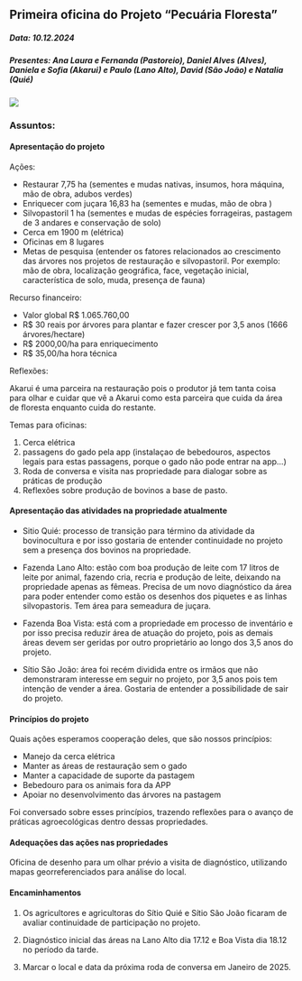 ## Primeira oficina do Projeto “Pecuária Floresta”
##### Data: 10.12.2024

##### Presentes: Ana Laura e Fernanda (Pastoreio), Daniel Alves (Alves), Daniela e Sofia (Akarui)  e Paulo (Lano Alto), David (São João) e Natalia (Quié)

![](/Pecuaria_floresta/ima/imagem1.jpg")
### Assuntos:

#### Apresentação do projeto 

Ações:
- Restaurar 7,75 ha (sementes e mudas nativas, insumos, hora máquina, mão de obra, adubos verdes)
- Enriquecer com juçara 16,83 ha  (sementes e mudas, mão de obra )
- Silvopastoril 1 ha (sementes e mudas de espécies forrageiras, pastagem de 3 andares e conservação de solo)
- Cerca  em 1900 m (elétrica)
- Oficinas em 8 lugares 
- Metas de pesquisa (entender os fatores relacionados ao crescimento das árvores nos projetos de restauração e silvopastoril. Por exemplo: mão de obra, localização geográfica, face, vegetação inicial, característica de solo, muda, presença de fauna)

Recurso financeiro:
- Valor global R$ 1.065.760,00
- R$ 30 reais por árvores para plantar e fazer crescer por 3,5 anos (1666 árvores/hectare)
- R$ 2000,00/ha para enriquecimento
- R$ 35,00/ha hora técnica

Reflexões: 

Akarui é uma parceira na restauração pois o produtor já tem tanta coisa para olhar e cuidar que vê a Akarui como esta parceira que cuida da área de floresta enquanto cuida do restante.

Temas para oficinas:

   1. Cerca elétrica
   2. passagens do gado pela app (instalaçao de bebedouros, aspectos legais para estas passagens, porque o gado não pode entrar na app…)
   3. Roda de conversa e visita nas propriedade para dialogar sobre as práticas de produção
   4. Reflexões sobre produção de bovinos a base de pasto. 


#### Apresentação das atividades na propriedade atualmente 

- Sitio Quié: processo de transição para término da atividade da bovinocultura e por isso gostaria de entender continuidade no projeto sem a presença dos bovinos na propriedade.

- Fazenda Lano Alto: estão com boa produção de leite com 17 litros de leite por animal, fazendo cria, recria e produção de leite, deixando na propriedade apenas as fêmeas. Precisa de um novo diagnóstico da área para poder entender como estão os desenhos dos piquetes e as linhas silvopastoris. Tem área para semeadura de juçara. 

- Fazenda Boa Vista: está com a propriedade em processo de inventário e por isso precisa reduzir área de atuação do projeto, pois as demais áreas devem ser geridas por outro proprietário ao longo dos 3,5 anos do projeto. 

- Sítio São João: área foi recém dividida entre os irmãos que não demonstraram interesse em seguir no projeto, por 3,5 anos pois tem intenção de vender a área. Gostaria de entender a possibilidade de sair do projeto.


#### Princípios do projeto

Quais ações esperamos cooperação deles, que são nossos princípios:
- Manejo da cerca elétrica
- Manter as áreas de restauração sem o gado
- Manter a capacidade de suporte da pastagem
- Bebedouro para os animais fora da APP
- Apoiar no desenvolvimento das árvores na pastagem

Foi conversado sobre esses princípios, trazendo reflexões para o avanço de práticas agroecológicas dentro dessas propriedades. 

#### Adequações das ações nas propriedades 

Oficina de desenho para um olhar prévio a visita de diagnóstico, utilizando mapas georreferenciados para análise do local. 

#### Encaminhamentos

1. Os agricultores e agricultoras do Sítio Quié e Sítio São João ficaram de avaliar continuidade de participação no projeto.

2. Diagnóstico inicial das áreas na Lano Alto dia 17.12 e Boa Vista dia 18.12 no período da tarde.

3. Marcar o local e data da próxima roda de conversa em Janeiro de 2025.


























































